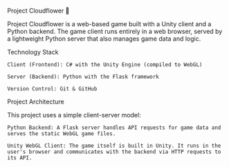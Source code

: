 Project Cloudflower 🌸

Project Cloudflower is a web-based game built with a Unity client and a Python backend. The game client runs entirely in a web browser, served by a lightweight Python server that also manages game data and logic.

Technology Stack

    Client (Frontend): C# with the Unity Engine (compiled to WebGL)

    Server (Backend): Python with the Flask framework

    Version Control: Git & GitHub


Project Architecture

This project uses a simple client-server model:

    Python Backend: A Flask server handles API requests for game data and serves the static WebGL game files.

    Unity WebGL Client: The game itself is built in Unity. It runs in the user's browser and communicates with the backend via HTTP requests to its API.
